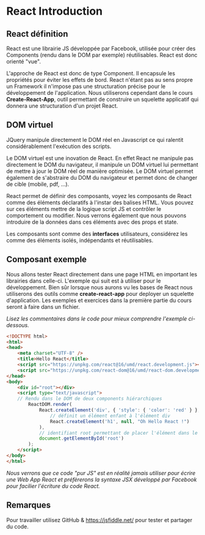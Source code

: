 # React Introduction

## React définition

React est une librairie JS développée par Facebook, utilisée pour créer des Components (rendu dans le DOM par exemple) réutilisables. React est donc orienté "vue".

L'approche de React est donc de type Component. Il encapsule les propriétés pour éviter les effets de bord. React n'étant pas au sens propre un Framework il n'impose pas une structuration précise pour le développement de l'application. Nous utiliserons cependant dans le cours **Create-React-App**, outil permettant de construire un squelette applicatif qui donnera une structuration d'un projet React.

## DOM virtuel

JQuery manipule directement le DOM réel en Javascript ce qui ralentit considérablement l'exécution des scripts.

Le DOM virtuel est une inovation de React. En effet React ne manipule pas directement le DOM du navigateur, il manipule un DOM virtuel lui permettant de mettre à jour le DOM réel de manière optimisée. Le DOM virtuel permet également de s'abstraire du DOM du navigateur et permet donc de changer de cible (mobile, pdf, ...).

React permet de définir des composants, voyez les composants de React comme des éléments déclaratifs à l'instar des balises HTML. Vous pouvez sur ces éléments mettre de la logique script JS et contrôler le comportement ou modifier. Nous verrons également que nous pouvons introduire de la données dans ces éléments avec des props et state.

Les composants sont comme des **interfaces** utilisateurs, considérez les comme des éléments isolés, indépendants et réutilisables.

## Composant exemple

Nous allons tester React directement dans une page HTML en important les librairies dans celle-ci. L'exemple qui suit est à utiliser pour le développement. Bien sûr lorsque nous aurons vu les bases de React nous utiliserons des outils comme **create-react-app** pour deployer un squelette d'application. Les exemples et exercices dans la première partie du cours seront à faire dans un fichier.

*Lisez les commentaires dans le code pour mieux comprendre l'exemple ci-dessous.*

```html
<!DOCTYPE html>
<html>
<head>
    <meta charset="UTF-8" />
    <title>Hello React</title>
    <script src="https://unpkg.com/react@16/umd/react.development.js"></script>
    <script src="https://unpkg.com/react-dom@16/umd/react-dom.development.js"></script>
</head>
<body>
    <div id="root"></div>
    <script type="text/javascript">
    // Rendu dans le DOM de deux components hiérarchiques
        ReactDOM.render(
            React.createElement('div', { 'style': { 'color': 'red' } },
                // définit un élément enfant à l'élément div
                React.createElement('h1', null, "Oh Hello React !")
            ),
            // identifiant root permettant de placer l'élément dans le DOM
            document.getElementById('root')
        );
    </script>
</body>
</html>
```

*Nous verrons que ce code "pur JS" est en réalité jamais utiliser pour écrire une Web App React et préfèrerons la syntaxe JSX développé par Facebook pour facilier l'écriture du code React.*


## Remarques

Pour travailler utilisez GitHub & https://jsfiddle.net/ pour tester et partager du code.